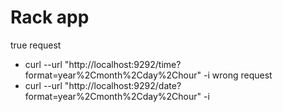 # Rack app
true request
* curl --url "http://localhost:9292/time?format=year%2Cmonth%2Cday%2Chour" -i
wrong request
* curl --url "http://localhost:9292/date?format=year%2Cmonth%2Cday%2Chour" -i
